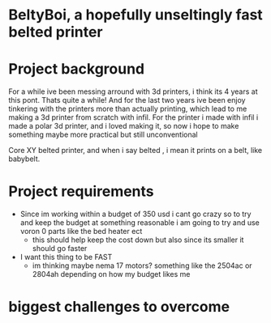 # BeltyBoi, a hopefully unseltingly fast belted printer

# Project background

For a while ive been messing arround with 3d printers, i think its 4 years at this pont. Thats quite a while!
And for the last two years ive been enjoy tinkering with the printers more than actually printing, which lead to me making a 3d printer from scratch with infil.
For the printer i made with infil i made a polar 3d printer, and i loved making it, so now i hope to make something maybe more practical but still unconventional

Core XY belted printer, and when i say belted , i mean it prints on a belt, like babybelt.

# Project requirements

- Since im working within a budget of 350 usd i cant go crazy so to try and keep the budget at something reasonable i am going to try and use voron 0 parts like the bed heater ect
	- this should help keep the cost down but also since its smaller it should go faster
- I want this thing to be FAST
	- im thinking maybe nema 17 motors? something like the 2504ac or 2804ah depending on how my budget likes me

# biggest challenges to overcome
